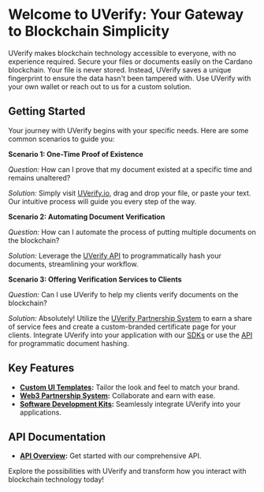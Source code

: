 # Welcome to UVerify: Your Gateway to Blockchain Simplicity

UVerify makes blockchain technology accessible to everyone, with no experience required. Secure your files or documents easily on the Cardano blockchain. Your file is never stored. Instead, UVerify saves a unique fingerprint to ensure the data hasn't been tampered with. Use UVerify with your own wallet or reach out to us for a custom solution.

## Getting Started

Your journey with UVerify begins with your specific needs. Here are some common scenarios to guide you:

**Scenario 1: One-Time Proof of Existence**

_Question:_ How can I prove that my document existed at a specific time and remains unaltered?

_Solution:_ Simply visit [UVerify.io](https://app.uverify.io), drag and drop your file, or paste your text. Our intuitive process will guide you every step of the way.

**Scenario 2: Automating Document Verification**

_Question:_ How can I automate the process of putting multiple documents on the blockchain?

_Solution:_ Leverage the [UVerify API](./api-docs) to programmatically hash your documents, streamlining your workflow.

**Scenario 3: Offering Verification Services to Clients**

_Question:_ Can I use UVerify to help my clients verify documents on the blockchain?

_Solution:_ Absolutely! Utilize the [UVerify Partnership System](./web3-partnership) to earn a share of service fees and create a custom-branded certificate page for your clients. Integrate UVerify into your application with our [SDKs](./sdk) or use the [API](./api-docs) for programmatic document hashing.

## Key Features

- **[Custom UI Templates](./web3-partnership/custom-ui-templates):** Tailor the look and feel to match your brand.
- **[Web3 Partnership System](./web3-partnership):** Collaborate and earn with ease.
- **[Software Development Kits](./sdk):** Seamlessly integrate UVerify into your applications.

## API Documentation

- **[API Overview](./api-docs):** Get started with our comprehensive API.

Explore the possibilities with UVerify and transform how you interact with blockchain technology today!
